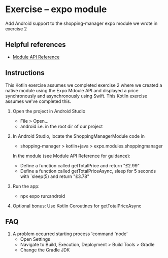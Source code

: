 # Exercise – expo module

Add Android support to the shopping-manager expo module we wrote in exercise 2


## Helpful references

- [Module API Reference](https://docs.expo.dev/modules/module-api/)


## Instructions

This Kotlin exercise assumes we completed exercise 2 where we created a native module using the Expo Mdoule API and
displayed a price synchronously and asynchronously using Swift. This Kotlin exercise assumes we've completed this.

1.  Open the project in Android Studio
    - File > Open…
    - android i.e. in the root dir of our project
    
1.  In Android Studio, locate the ShoppingManagerModule code in
    - shopping-manager > kotlin+java > expo.modules.shoppingmanager

    In the module (see Module API Reference for guidance):
    - Define a function called getTotalPrice and return "£2.99"
    - Define a function called getTotalPriceAsync, sleep for 5 seconds with `sleep(5) and return "£3.78"

1.  Run the app:
    - npx expo run:android

1.  Optional bonus: Use Kotlin Coroutines for getTotalPriceAsync

## FAQ

1.  A problem occurred starting process 'command 'node'
    - Open Settings
    - Navigate to Build, Execution, Deployment > Build Tools > Gradle
    - Change the Gradle JDK
